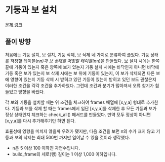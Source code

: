 # 기둥과 보 설치
[문제 링크](https://school.programmers.co.kr/learn/courses/30/lessons/60061)

## 풀이 방향
처음에는 기둥 설치, 보 설치, 기둥 삭제, 보 삭제 네 가지로 분류하여 풀었다. 
기둥 상태를 저장할 테이블(n*n)과 보 상태를 저장할 테이블(n*n)을 만들었다. 
보 설치 시에는  한쪽 끝에 기둥이 있는지 혹은 양쪽에 보가 있는지
기둥 설치 시에는 바닥인지 아니면 바닥에 기둥 혹은 보가 있는지
보 삭제 시에는 보 위에 기둥이 있는지, 이 보가 삭제되면 다른 보에 영향이 있는지 
기둥 삭제 시 받히고 있던 기둥이 있는지 받히고 있던 보도 괜찮은지
이러한 조건을 각각 조건을 추가하였다. 
그런데 조건과 분기가 많아져서 오류 찾기가 힘들었고 방향을 바꿨다.

각 보와 기둥을 설치할 때는 위 조건을 체크하여 frames 배열에 [x,y,a] 형태로 추가한다.
기둥과 보를 삭제 할 때는 frames에서 일단 [x,y,a]를 삭제한 후 모든 기둥과 보가 정상 상태인지 체크하는 check_all() 메서드를 만들었다.
만약 모두 정상이 아니면 [x,y,a]를 다시 추가해주기만 하면 된다.

효율성에 영향을 미치지 않을까 우려가 됐지만, 다음 조건을 보면 n의 수가 크지 않고 기둥과 보의 삭제는 최대 500번 까지만 일어날 수 있을 것이라 생각했다.
- n은 5 이상 100 이하인 자연수입니다.
- build_frame의 세로(행) 길이는 1 이상 1,000 이하입니다.

